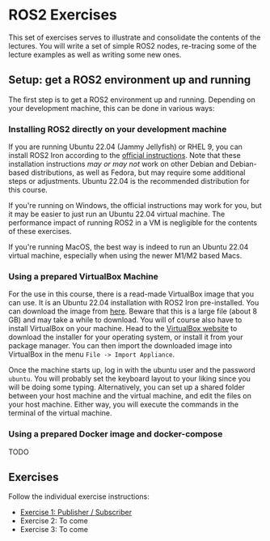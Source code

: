 # ROS2 Exercises

This set of exercises serves to illustrate and consolidate the contents of the lectures.
You will write a set of simple ROS2 nodes, re-tracing some of the lecture examples as well as writing some new ones.

## Setup: get a ROS2 environment up and running

The first step is to get a ROS2 environment up and running.
Depending on your development machine, this can be done in various ways:

### Installing ROS2 directly on your development machine

If you are running Ubuntu 22.04 (Jammy Jellyfish) or RHEL 9, you can install ROS2 Iron according to the [official instructions][ros2-install]. Note that these installation instructions *may or may not* work on other Debian and Debian-based distributions, as well as Fedora, but may require some additional steps or adjustments. Ubuntu 22.04 is the recommended distribution for this course.

If you're running on Windows, the official instructions may work for you, but it may be easier to just run an Ubuntu 22.04 virtual machine. The performance impact of running ROS2 in a VM is negligible for the contents of these exercises.

If you're running MacOS, the best way is indeed to run an Ubuntu 22.04 virtual machine, especially when using the newer M1/M2 based Macs.

[ros2-install]: https://docs.ros.org/en/iron/Installation.html

### Using a prepared VirtualBox Machine

For the use in this course, there is a read-made VirtualBox image that you can use.
It is an Ubuntu 22.04 installation with ROS2 Iron pre-installed.
You can download the image from [here][vm-image].
Beware that this is a large file (about 8 GB) and may take a while to download.
You will of course also have to install VirtualBox on your machine.
Head to the [VirtualBox website][virtualbox] to download the installer for your operating system, or install it from your package manager.
You can then import the downloaded image into VirtualBox in the menu `File -> Import Appliance`.

Once the machine starts up, log in with the ubuntu user and the password `ubuntu`.
You will probably set the keyboard layout to your liking since you will be doing some typing.
Alternatively, you can set up a shared folder between your host machine and the virtual machine, and edit the files on your host machine.
Either way, you will execute the commands in the terminal of the virtual machine.

[vm-image]: https://muchmuch.coffee/ROS2.ova
[virtualbox]: https://www.virtualbox.org/wiki/Downloads

### Using a prepared Docker image and docker-compose

TODO

## Exercises

Follow the individual exercise instructions:

- [Exercise 1: Publisher / Subscriber](Exercise%201.md)
- Exercise 2: To come
- Exercise 3: To come